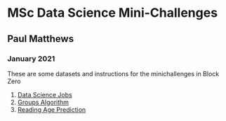 # MSc Data Science Mini-Challenges

## Paul Matthews

### January 2021

These are some datasets and instructions for the minichallenges in Block Zero

1. [Data Science Jobs](jobs/readme.md)
2. [Groups Algorithm](groups-algoritm/readme.md)
3. [Reading Age Prediction](reading-age-prediction/readme.md)